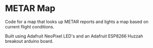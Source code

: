 # METAR Map

Code for a map that looks up METAR reports and lights a map based on current flight conditions.

Built using Adafruit NeoPixel LED's and an Adafruit ESP8266 Huzzah breakout arduino board.